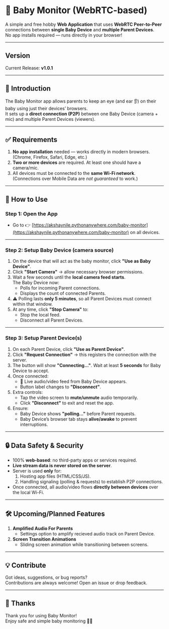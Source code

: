 # 👶 Baby Monitor (WebRTC-based)
A simple and free hobby **Web Application** that uses **WebRTC Peer-to-Peer** connections between **single Baby Device** and **multiple Parent Devices**.  
No app installs required — runs directly in your browser!

---

## Version
Current Release: **v1.0.1**

---

## 📌 Introduction
The Baby Monitor app allows parents to keep an eye (and ear 👂) on their baby using just their devices’ browsers.  
It sets up a **direct connection (P2P)** between one Baby Device (camera + mic) and multiple Parent Devices (viewers).

---

## ✅ Requirements
1. **No app installation** needed — works directly in modern browsers.  
   (Chrome, Firefox, Safari, Edge, etc.)
2. **Two or more devices** are required. At least one should have a camera/mic.  
3. All devices must be connected to the **same Wi-Fi network**.  
   (Connections over Mobile Data are *not guaranteed* to work.)

---

## 🚀 How to Use

### Step 1: Open the App
- Go to 👉 [https://akshaynile.pythonanywhere.com/baby-monitor](https://akshaynile.pythonanywhere.com/baby-monitor) on all devices.

---

### Step 2: Setup Baby Device (camera source)
1. On the device that will act as the baby monitor, click **"Use as Baby Device"**.
2. Click **"Start Camera"** → allow necessary browser permissions.
3. Wait a few seconds until the **local camera feed starts**.  
   The Baby Device now:
   - Polls for incoming Parent connections.
   - Displays the count of connected Parents.
4. ⚠️ Polling lasts **only 5 minutes**, so all Parent Devices must connect within that window.
5. At any time, click **"Stop Camera"** to:
   - Stop the local feed.
   - Disconnect all Parent Devices.

---

### Step 3: Setup Parent Device(s)
1. On each Parent Device, click **"Use as Parent Device"**.
2. Click **"Request Connection"** → this registers the connection with the server.
3. The button will show **"Connecting..."**. Wait at least **5 seconds** for Baby Device to accept.
4. Once connected:
   - 🎥 Live audio/video feed from Baby Device appears.
   - Button label changes to **"Disconnect"**.
5. Extra controls:
   - Tap the video screen to **mute/unmute** audio temporarily.
   - Click **"Disconnect"** to exit and reset the app.
6. Ensure:
   - Baby Device shows **"polling..."** before Parent requests.
   - Baby Device’s browser tab stays **alive/awake** to prevent interruptions.

---

## 🔒 Data Safety & Security
- 100% **web-based**: no third-party apps or services required.
- **Live stream data is never stored on the server**.  
- Server is used **only** for:
  1. Hosting app files (HTML/CSS/JS).  
  2. Handling signaling (polling & requests) to establish P2P connections.  
- Once connected, all audio/video flows **directly between devices** over the local Wi-Fi.

---

## 🛠 Upcoming/Planned Features
1. **Amplified Audio For Parents**  
   - Settings option to amplify recieved audio track on Parent Device.  
2. **Screen Transition Animations**  
   - Sliding screen animation while transitioning between screens.

---

## 💡 Contribute
Got ideas, suggestions, or bug reports?  
Contributions are always welcome! Open an issue or drop feedback.

---

## 🙏 Thanks
Thank you for using Baby Monitor!  
Enjoy safe and simple baby monitoring 👶🎥